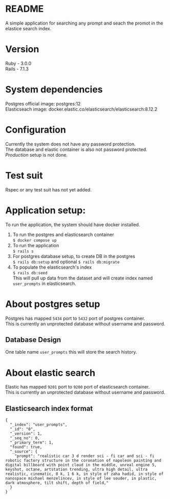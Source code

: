 # README

A simple application for searching any prompt and seach the promot in the elastice search index.

# Version
Ruby - 3.0.0  
Rails - 7.1.3

# System dependencies
Postgres official image: postgres:12  
Elasticseach image: docker.elastic.co/elasticsearch/elasticsearch:8.12.2

# Configuration
Currently the system does not have any password protection.  
The database and elastic container is also not password protected.  
*Production* setup is not done.

# Test suit
Rspec or any test suit has not yet added.

# Application setup:
To run the application, the system should have docker installed.
1. To run the postgres and elasticsearch container  
  `$ docker compose up`
2. To run the application  
  `$ rails s`
3. For postgres database setup, to create DB in the postgres  
  `$ rails db:setup` and optional `$ rails db:migrate`
4. To populate the elasticsearch's index  
  `$ rails db:seed`  
  This will pull up data from the dataset and will create index named `user_prompts` in elasticsearch.

# About postgres setup
Postgres has mapped `5434` port to `5432` port of postgres container.  
This is currently an unprotected database without username and password.  

## Database Design  
One table name `user_prompts` this will store the search history.

# About elastic search
Elastic has mapped `9201` port to `9200` port of elasticsearch container.  
This is currently an unprotected database without username and password. 

## Elasticsearch index format
```   
{
  "_index": "user_prompts",
  "_id": "0",
  "_version": 1,
  "_seq_no": 0,
  "_primary_term": 1,
  "found": true,
  "_source": {
    "prompt": "realistic car 3 d render sci - fi car and sci - fi robotic factory structure in the coronation of napoleon painting and digital billboard with point cloud in the middle, unreal engine 5, keyshot, octane, artstation trending, ultra high detail, ultra realistic, cinematic, 8 k, 1 6 k, in style of zaha hadid, in style of nanospace michael menzelincev, in style of lee souder, in plastic, dark atmosphere, tilt shift, depth of field,"
  }
}
```